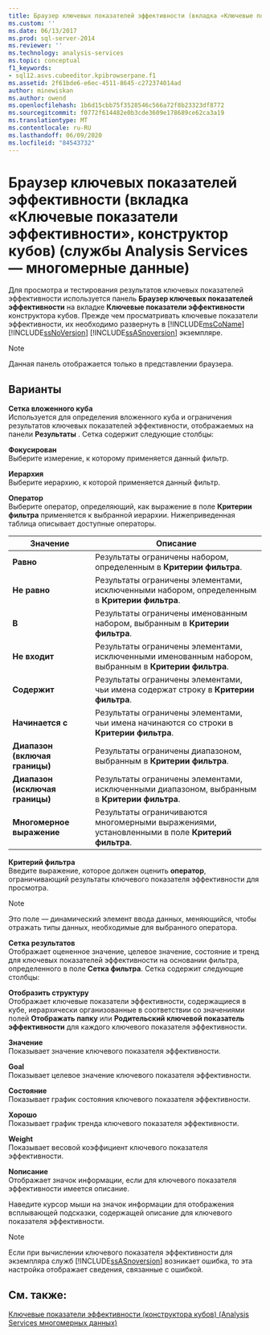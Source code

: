 ```yaml
---
title: Браузер ключевых показателей эффективности (вкладка «Ключевые показатели эффективности», конструктор кубов) (Analysis Services-многомерные данные) | Документация Майкрософт
ms.custom: ''
ms.date: 06/13/2017
ms.prod: sql-server-2014
ms.reviewer: ''
ms.technology: analysis-services
ms.topic: conceptual
f1_keywords:
- sql12.asvs.cubeeditor.kpibrowserpane.f1
ms.assetid: 2f61bde6-e6ec-4511-8645-c272374014ad
author: minewiskan
ms.author: owend
ms.openlocfilehash: 1b6d15cbb75f3528546c566a72f8b23323df8772
ms.sourcegitcommit: f0772f614482e0b3cde3609e178689ce62ca3a19
ms.translationtype: MT
ms.contentlocale: ru-RU
ms.lasthandoff: 06/09/2020
ms.locfileid: "84543732"
---
```

# <a name="kpi-browser-kpis-tab-cube-designer-analysis-services---multidimensional-data"></a>Браузер ключевых показателей эффективности (вкладка «Ключевые показатели эффективности», конструктор кубов) (службы Analysis Services — многомерные данные)
  Для просмотра и тестирования результатов ключевых показателей эффективности используется панель **Браузер ключевых показателей эффективности** на вкладке **Ключевые показатели эффективности** конструктора кубов. Прежде чем просматривать ключевые показатели эффективности, их необходимо развернуть в [!INCLUDE[msCoName](../includes/msconame-md.md)] [!INCLUDE[ssNoVersion](../includes/ssnoversion-md.md)] [!INCLUDE[ssASnoversion](../includes/ssasnoversion-md.md)] экземпляре.  
  
> [!NOTE]  
>  Данная панель отображается только в представлении браузера.  
  
## <a name="options"></a>Варианты  
 **Сетка вложенного куба**  
 Используется для определения вложенного куба и ограничения результатов ключевых показателей эффективности, отображаемых на панели **Результаты** . Сетка содержит следующие столбцы:  
  
 **Фокусирован**  
 Выберите измерение, к которому применяется данный фильтр.  
  
 **Иерархия**  
 Выберите иерархию, к которой применяется данный фильтр.  
  
 **Оператор**  
 Выберите оператор, определяющий, как выражение в поле **Критерии фильтра** применяется к выбранной иерархии. Нижеприведенная таблица описывает доступные операторы.  
  
|Значение|Описание|  
|-----------|-----------------|  
|**Равно**|Результаты ограничены набором, определенным в **Критерии фильтра**.|  
|**Не равно**|Результаты ограничены элементами, исключенными набором, определенным в **Критерии фильтра**.|  
|**В**|Результаты ограничены именованным набором, выбранным в **Критерии фильтра**.|  
|**Не входит**|Результаты ограничены элементами, исключенными именованным набором, выбранным в **Критерии фильтра**.|  
|**Содержит**|Результаты ограничены элементами, чьи имена содержат строку в **Критерии фильтра**.|  
|**Начинается с**|Результаты ограничены элементами, чьи имена начинаются со строки в **Критерии фильтра**.|  
|**Диапазон (включая границы)**|Результаты ограничены диапазоном, выбранным в **Критерии фильтра**.|  
|**Диапазон (исключая границы)**|Результаты ограничены элементами, исключенными диапазоном, выбранным в **Критерии фильтра**.|  
|**Многомерное выражение**|Результаты ограничиваются многомерными выражениями, установленными в поле **Критерий фильтра**.|  
  
 **Критерий фильтра**  
 Введите выражение, которое должен оценить **оператор**, ограничивающий результаты ключевого показателя эффективности для просмотра.  
  
> [!NOTE]  
>  Это поле — динамический элемент ввода данных, меняющийся, чтобы отражать типы данных, необходимые для выбранного оператора.  
  
 **Сетка результатов**  
 Отображает оцененное значение, целевое значение, состояние и тренд для ключевых показателей эффективности на основании фильтра, определенного в поле **Сетка фильтра**. Сетка содержит следующие столбцы:  
  
 **Отобразить структуру**  
 Отображает ключевые показатели эффективности, содержащиеся в кубе, иерархически организованные в соответствии со значениями полей **Отображать папку** или **Родительский ключевой показатель эффективности** для каждого ключевого показателя эффективности.  
  
 **Значение**  
 Показывает значение ключевого показателя эффективности.  
  
 **Goal**  
 Показывает целевое значение ключевого показателя эффективности.  
  
 **Состояние**  
 Показывает график состояния ключевого показателя эффективности.  
  
 **Хорошо**  
 Показывает график тренда ключевого показателя эффективности.  
  
 **Weight**  
 Показывает весовой коэффициент ключевого показателя эффективности.  
  
 **Nописание**  
 Отображает значок информации, если для ключевого показателя эффективности имеется описание.  
  
 Наведите курсор мыши на значок информации для отображения всплывающей подсказки, содержащей описание для ключевого показателя эффективности.  
  
> [!NOTE]  
>  Если при вычислении ключевого показателя эффективности для экземпляра служб [!INCLUDE[ssASnoversion](../includes/ssasnoversion-md.md)] возникает ошибка, то эта настройка отображает сведения, связанные с ошибкой.  
  
## <a name="see-also"></a>См. также:  
 [Ключевые показатели эффективности &#40;конструктора кубов&#41; &#40;Analysis Services многомерных данных&#41;](kpis-cube-designer-analysis-services-multidimensional-data.md)  
  
  
